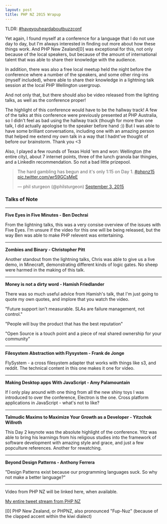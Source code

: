 ```yaml
---
layout: post
title: PHP NZ 2015 Wrapup
---
```



TLDR: [#haveyouheardaboutbuzzconf](https://twitter.com/search?q=%23haveyouheardaboutbuzzconf&src=typd)


Yet again, I found myself at a conference for a language that I do not use day to day, but I'm always interested in finding out more about how these things work. And PHP New Zealand[0] was exceptional for this, not only because of the local speakers, but because of the amount of international talent that was able to share their knowledge with the audience. 

In addition, there was also a free local meetup held the night before the conference where a number of the speakers, and some other ring-ins (myself included), where able to share their knowledge in a lightning talk session at the local PHP Wellington usergroup. 

And not only that, but there should also be video released from the lighting talks, as well as the conference proper!

The highlight of this conference would have to be the hallway track! A few of the talks at this conference were previously presented at PHP Australia, so I didn't feel as bad using the hallway track (though for more than one talk, I did actually apologise to the speaker before hand :)) But I was able to have some brilliant conversations, including one with an amazing person that helped me extend my own talk in a way that I hadnt've thought of before our brainstorm. Thank you <3

Also, I played a few rounds of Texas Hold 'em and won: Wellington (the entire city), about 7 internet points, three of the lunch granola bar thingies, and a LinkedIn recommendation. So not a bad little prizepool.

<blockquote class="twitter-tweet" lang="en"><p lang="en" dir="ltr">The hard gambling has begun and it&#39;s only 1:15 on Day 1. <a href="https://twitter.com/hashtag/phpnz15?src=hash">#phpnz15</a> <a href="http://t.co/wr59GCsMeE">pic.twitter.com/wr59GCsMeE</a></p>&mdash; phil sturgeon (@philsturgeon) <a href="https://twitter.com/philsturgeon/status/639245600190541825">September 3, 2015</a></blockquote>
<script async src="//platform.twitter.com/widgets.js" charset="utf-8"></script>


### Talks of Note
---

**Five Eyes in Five Minutes - Ben Dechrai**

From the lightning talks, this was a very consise overview of the issues with Five Eyes. I'm unsure if the video for this one will be being released, but the way Ben was able to make PHP relevent was entertaining. 

---

**Zombies and Binary - Christopher Pitt**

Another standout from the lightning talks, Chris was able to give us a live demo, in Minecraft, demonstrating different kinds of logic gates. No sheep were harmed in the making of this talk. 

---

**Money is not a dirty word - Hamish Friedlander**

There was so much useful advice from Hamish's talk, that I'm just going to quote my own quotes, and implore that you watch the video.

"Future support isn't measurable. SLAs are failure management, not control."

"People will buy the product that has the best reputation"

"Open Source is a touch point and a piece of real shared ownership for your community"
 
---

**Filesystem Abstraction with Flysystem - Frank de Jonge**

FlySystem - a cross filesystem adapter that works with things like s3, and reddit. The technical content in this one makes it one for video. 

---

**Making Desktop apps With JavaScript - Amy Palamountain**

If I only play around with one thing from all the new shiny toys I was introduced to over the conference, Electron is the one. Cross platform applications in JavaScript - what's not to like?

---

**Talmudic Maxims to Maximize Your Growth as a Developer - Yitzchok Willroth**

This Day 2 keynote was the absolute highlight of the conference. Yitz was able to bring his learnings from his religious studies into the framework of software development with amazing style and grace, and just a few popculture references. Another for rewatching. 

---

**Beyond Design Patterns - Anthony Ferrera**


"Design Patterns exist because our programming languages suck. So why not make a better language?"

---


Video from PHP NZ will be linked here, when available. 

[My entire tweet stream from PHP NZ](https://twitter.com/search?f=tweets&vertical=default&q=from%3Aglasnt%20%23phpnz15&src=typd)

[0] PHP New Zealand, or PHPNZ, also pronounced "Fup-Nuz" (because of the clǝpped accent within the kiwi dialect)
